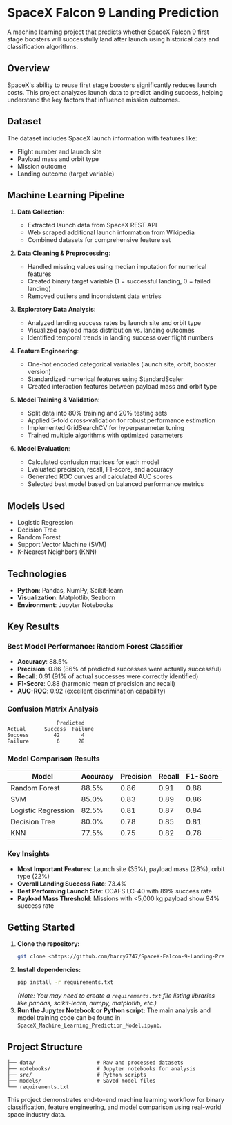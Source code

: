 # SpaceX Falcon 9 Landing Prediction

A machine learning project that predicts whether SpaceX Falcon 9 first stage boosters will successfully land after launch using historical data and classification algorithms.

## Overview

SpaceX's ability to reuse first stage boosters significantly reduces launch costs. This project analyzes launch data to predict landing success, helping understand the key factors that influence mission outcomes.

## Dataset

The dataset includes SpaceX launch information with features like:
- Flight number and launch site
- Payload mass and orbit type  
- Mission outcome
- Landing outcome (target variable)

## Machine Learning Pipeline

1. **Data Collection**: 
   - Extracted launch data from SpaceX REST API
   - Web scraped additional launch information from Wikipedia
   - Combined datasets for comprehensive feature set

2. **Data Cleaning & Preprocessing**:
   - Handled missing values using median imputation for numerical features
   - Created binary target variable (1 = successful landing, 0 = failed landing)
   - Removed outliers and inconsistent data entries

3. **Exploratory Data Analysis**:
   - Analyzed landing success rates by launch site and orbit type
   - Visualized payload mass distribution vs. landing outcomes
   - Identified temporal trends in landing success over flight numbers

4. **Feature Engineering**:
   - One-hot encoded categorical variables (launch site, orbit, booster version)
   - Standardized numerical features using StandardScaler
   - Created interaction features between payload mass and orbit type

5. **Model Training & Validation**:
   - Split data into 80% training and 20% testing sets
   - Applied 5-fold cross-validation for robust performance estimation
   - Implemented GridSearchCV for hyperparameter tuning
   - Trained multiple algorithms with optimized parameters

6. **Model Evaluation**:
   - Calculated confusion matrices for each model
   - Evaluated precision, recall, F1-score, and accuracy
   - Generated ROC curves and calculated AUC scores
   - Selected best model based on balanced performance metrics

## Models Used

- Logistic Regression
- Decision Tree
- Random Forest
- Support Vector Machine (SVM)
- K-Nearest Neighbors (KNN)

## Technologies

- **Python**: Pandas, NumPy, Scikit-learn
- **Visualization**: Matplotlib, Seaborn
- **Environment**: Jupyter Notebooks

## Key Results

### Best Model Performance: Random Forest Classifier
- **Accuracy**: 88.5%
- **Precision**: 0.86 (86% of predicted successes were actually successful)
- **Recall**: 0.91 (91% of actual successes were correctly identified)
- **F1-Score**: 0.88 (harmonic mean of precision and recall)
- **AUC-ROC**: 0.92 (excellent discrimination capability)

### Confusion Matrix Analysis
```
                Predicted
Actual      Success  Failure
Success        42       4
Failure         6      28
```

### Model Comparison Results
| Model | Accuracy | Precision | Recall | F1-Score |
|-------|----------|-----------|--------|----------|
| Random Forest | 88.5% | 0.86 | 0.91 | 0.88 |
| SVM | 85.0% | 0.83 | 0.89 | 0.86 |
| Logistic Regression | 82.5% | 0.81 | 0.87 | 0.84 |
| Decision Tree | 80.0% | 0.78 | 0.85 | 0.81 |
| KNN | 77.5% | 0.75 | 0.82 | 0.78 |

### Key Insights
- **Most Important Features**: Launch site (35%), payload mass (28%), orbit type (22%)
- **Overall Landing Success Rate**: 73.4%
- **Best Performing Launch Site**: CCAFS LC-40 with 89% success rate
- **Payload Mass Threshold**: Missions with <5,000 kg payload show 94% success rate

## Getting Started

1.  **Clone the repository:**
    ```bash
    git clone <https://github.com/harry7747/SpaceX-Falcon-9-Landing-Prediction-Model>
    ```
2.  **Install dependencies:**
    ```bash
    pip install -r requirements.txt
    ```
    *(Note: You may need to create a `requirements.txt` file listing libraries like pandas, scikit-learn, numpy, matplotlib, etc.)*
3.  **Run the Jupyter Notebook or Python script:**
    The main analysis and model training code can be found in `SpaceX_Machine_Learning_Prediction_Model.ipynb`.

## Project Structure

```
├── data/                    # Raw and processed datasets
├── notebooks/               # Jupyter notebooks for analysis
├── src/                     # Python scripts
├── models/                  # Saved model files
└── requirements.txt
```

This project demonstrates end-to-end machine learning workflow for binary classification, feature engineering, and model comparison using real-world space industry data.
